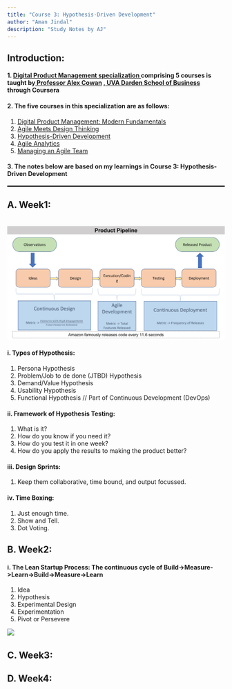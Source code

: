 ```yaml
---
title: "Course 3: Hypothesis-Driven Development"
author: "Aman Jindal"
description: "Study Notes by AJ"
---
```


## Introduction:

#### 1. <a href='https://www.coursera.org/specializations/uva-darden-digital-product-management' target="_blank"> Digital Product Management specialization </a> comprising 5 courses is taught by<a href='https://www.alexandercowan.com/' target="_blank"> Professor Alex Cowan</a> <a href='https://www.darden.virginia.edu/' target="_blank">, UVA Darden School of Business</a> through Coursera

#### 2. The five courses in this specialization are as follows:
   1. <a href='https://www.coursera.org/learn/uva-darden-digital-product-management?specialization=uva-darden-digital-product-management' target="_blank"> Digital Product Management: Modern Fundamentals </a>
   2. <a href='https://www.coursera.org/learn/uva-darden-getting-started-agile?specialization=uva-darden-digital-product-management' target="_blank"> Agile Meets Design Thinking </a>
   3. <a href='https://www.coursera.org/learn/uva-darden-agile-testing?specialization=uva-darden-digital-product-management' target="_blank"> Hypothesis-Driven Development </a>
   4. <a href='https://www.coursera.org/learn/uva-darden-agile-analytics?specialization=uva-darden-digital-product-management' target="_blank"> Agile Analytics </a>
   5. <a href='https://www.coursera.org/learn/uva-darden-agile-team-management?specialization=uva-darden-digital-product-management' target="_blank"> Managing an Agile Team </a>

#### 3. The notes below are based on my learnings in Course 3: Hypothesis-Driven Development

<hr style="border:.05px solid black">

## A. Week1:
<br>
<img src='.//Course3_Images/image01.jpg'/>

#### i. Types of Hypothesis:
   1. Persona Hypothesis
   2. Problem/Job to de done (JTBD) Hypothesis
   3. Demand/Value Hypothesis
   4. Usability Hypothesis
   5. Functional Hypothesis // Part of Continuous Development (DevOps)

#### ii. Framework of Hypothesis Testing:
   1. What is it?
   2. How do you know if you need it?
   3. How do you test it in one week?
   4. How do you apply the results to making the product better?

#### iii. Design Sprints:
   1. Keep them collaborative, time bound, and output focussed.

#### iv. Time Boxing:
   1. Just enough time.
   2. Show and Tell.
   3. Dot Voting.

## B. Week2:
  
#### i. The Lean Startup Process: The continuous cycle of Build->Measure->Learn->Build->Measure->Learn
   1. Idea
   2. Hypothesis
   3. Experimental Design
   4. Experimentation
   5. Pivot or Persevere

<img src='.//Course3_Images/image2.jpg'/>


## C. Week3:
  
## D. Week4:


   